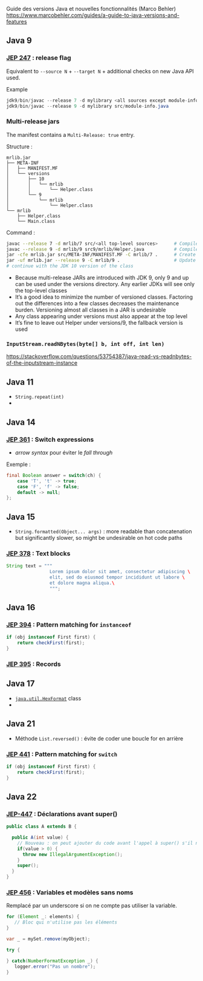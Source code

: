 
Guide des versions Java et nouvelles fonctionnalités (Marco Behler) \
https://www.marcobehler.com/guides/a-guide-to-java-versions-and-features

## Java 9

### [JEP 247](https://openjdk.org/jeps/247) : release flag

Equivalent to `--source N` + `--target N` + additional checks on new Java API used.

Example
```java
jdk9/bin/javac --release 7 -d mylibrary <all sources except module-info>
jdk9/bin/javac --release 9 -d mylibrary src/module-info.java
```

### Multi-release jars

The manifest contains a `Multi-Release: true` entry.

Structure : 
```
mrlib.jar
├── META-INF
│   ├── MANIFEST.MF
│   └── versions
│       ├── 10
│       │   └── mrlib
│       │       └── Helper.class
│       └── 9
│           └── mrlib
│               └── Helper.class
└── mrlib
    ├── Helper.class
    └── Main.class
```

Command : 
```bash
javac --release 7 -d mrlib/7 src/<all top-level sources>      # Compile all normal sources at the desired minimum release level
javac --release 9 -d mrlib/9 src9/mrlib/Helper.java           # Compile the code only for Java 9 separately
jar -cfe mrlib.jar src/META-INF/MANIFEST.MF -C mrlib/7 .      # Create a JAR file with the correct manifest and the top-level classes
jar -uf mrlib.jar --release 9 -C mrlib/9 .                    # Update the JAR file with the new --release flag, which places class files in the correct META-INF/versions/9 directory
# continue with the JDK 10 version of the class 
```

- Because multi-release JARs are introduced with JDK 9, only 9 and up can be used under the versions directory. Any earlier JDKs will see only the top-level classes
- It’s a good idea to minimize the number of versioned classes. Factoring out the differences into a few classes decreases the maintenance burden. Versioning almost all classes in a JAR is undesirable
- Any class appearing under versions must also appear at the top level
- It’s fine to leave out Helper under versions/9, the fallback version is used

### `InputStream.readNBytes(byte[] b, int off, int len)`

https://stackoverflow.com/questions/53754387/java-read-vs-readnbytes-of-the-inputstream-instance



## Java 11

- `String.repeat(int)`
- 

## Java 14

### [JEP 361](https://openjdk.org/jeps/361) : Switch expressions

- *arrow syntax* pour éviter le *fall through*

Exemple : 

```java
final Boolean answer = switch(ch) {
    case 'T', 't' -> true;
    case 'F', 'f' -> false;
    default -> null;
};
```

## Java 15

- `String.formatted(Object... args)` : more readable than concatenation but significantly slower, so might be undesirable on hot code paths

### [JEP 378](https://openjdk.org/jeps/378) : Text blocks

```java
String text = """
                Lorem ipsum dolor sit amet, consectetur adipiscing \
                elit, sed do eiusmod tempor incididunt ut labore \
                et dolore magna aliqua.\
                """;
```

## Java 16

### [JEP 394](https://openjdk.org/jeps/394) : Pattern matching for `instanceof`

```java
if (obj instanceof First first) {
    return checkFirst(first);
}
```

### [JEP 395](https://openjdk.org/jeps/395) : Records

## Java 17

- [`java.util.HexFormat`](https://docs.oracle.com/en/java/javase/21/docs/api/java.base/java/util/HexFormat.html) class
-  



## Java 21

- Méthode `List.reversed()` : évite de coder une boucle for en arrière

### [JEP 441](https://openjdk.org/jeps/441) : Pattern matching for `switch`

```java
if (obj instanceof First first) {
    return checkFirst(first);
}
```



## Java 22

### [JEP-447](https://openjdk.org/jeps/447) : Déclarations avant super()

```java
public class A extends B {

  public A(int value) {
    // Nouveau : on peut ajouter du code avant l'appel à super() s'il ne modifie pas l'état de l'instance
    if(value > 0) {
      throw new IllegalArgumentException(); 
    }
    super(); 
  }
}
```



### [JEP 456](https://openjdk.org/jeps/456) : Variables et modèles sans noms

Remplacé par un underscore si on ne compte pas utiliser la variable.

```java
for (Element _: elements) {
   // Bloc qui n'utilise pas les éléments 
}

var _ = mySet.remove(myObject);

try {

} catch(NumberFormatException _) {
   logger.error("Pas un nombre");
}
```


